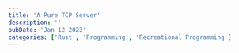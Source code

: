 ```yaml
---
title: 'A Pure TCP Server'
description: ''
pubDate: 'Jan 12 2023'
categories: ['Rust', 'Programming', 'Recreational Programming']
---
```



